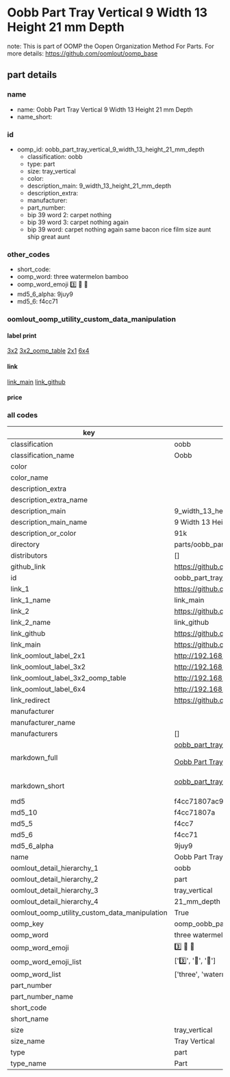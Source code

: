 # Oobb Part Tray Vertical 9 Width 13 Height 21 mm Depth  

note: This is part of OOMP the Oopen Organization Method For Parts. For more details: https://github.com/oomlout/oomp_base

##  part details
  







### name
* name: Oobb Part Tray Vertical 9 Width 13 Height 21 mm Depth
* name_short: 
### id
* oomp_id: oobb_part_tray_vertical_9_width_13_height_21_mm_depth
  * classification: oobb
  * type: part
  * size: tray_vertical
  * color: 
  * description_main: 9_width_13_height_21_mm_depth
  * description_extra: 
  * manufacturer: 
  * part_number: 
  * bip 39 word 2: carpet nothing
  * bip 39 word 3: carpet nothing again
  * bip 39 word: carpet nothing again same bacon rice film size aunt ship great aunt

### other_codes
* short_code: 
* oomp_word: three watermelon bamboo
* oomp_word_emoji :three: :watermelon: :bamboo:
* md5_6_alpha: 9juy9
* md5_6: f4cc71






### oomlout_oomp_utility_custom_data_manipulation
#### label print
[3x2](http://192.168.1.245:1112/?label=oomp%209juy9)
[3x2_oomp_table](http://192.168.1.108:1112/?label=oomp%209juy9)
[2x1](http://192.168.1.242:1112/?label=oomp%209juy9)
[6x4](http://192.168.1.55:1112/?label=oomp%209juy9)    

#### link

[link_main](https://github.com/oomlout/oomlout_oomp_version_1_messy/tree/main/parts/oobb_part_tray_vertical_9_width_13_height_21_mm_depth) [link_github](https://github.com/oomlout/oomlout_oomp_version_1_messy/tree/main/parts/oobb_part_tray_vertical_9_width_13_height_21_mm_depth)                             

#### price







### all codes 
| key | value |  
| --- | --- |  
| classification | oobb |  
| classification_name | Oobb |  
| color |  |  
| color_name |  |  
| description_extra |  |  
| description_extra_name |  |  
| description_main | 9_width_13_height_21_mm_depth |  
| description_main_name | 9 Width 13 Height 21 mm Depth |  
| description_or_color | 91k |  
| directory | parts/oobb_part_tray_vertical_9_width_13_height_21_mm_depth |  
| distributors | [] |  
| github_link | https://github.com/oomlout/oomlout_oomp_part_src/tree/main/parts/oobb_part_tray_vertical_9_width_13_height_21_mm_depth |  
| id | oobb_part_tray_vertical_9_width_13_height_21_mm_depth |  
| link_1 | https://github.com/oomlout/oomlout_oomp_version_1_messy/tree/main/parts/oobb_part_tray_vertical_9_width_13_height_21_mm_depth |  
| link_1_name | link_main |  
| link_2 | https://github.com/oomlout/oomlout_oomp_version_1_messy/tree/main/parts/oobb_part_tray_vertical_9_width_13_height_21_mm_depth |  
| link_2_name | link_github |  
| link_github | https://github.com/oomlout/oomlout_oomp_version_1_messy/tree/main/parts/oobb_part_tray_vertical_9_width_13_height_21_mm_depth |  
| link_main | https://github.com/oomlout/oomlout_oomp_version_1_messy/tree/main/parts/oobb_part_tray_vertical_9_width_13_height_21_mm_depth |  
| link_oomlout_label_2x1 | http://192.168.1.242:1112/?label=oomp%209juy9 |  
| link_oomlout_label_3x2 | http://192.168.1.245:1112/?label=oomp%209juy9 |  
| link_oomlout_label_3x2_oomp_table | http://192.168.1.108:1112/?label=oomp%209juy9 |  
| link_oomlout_label_6x4 | http://192.168.1.55:1112/?label=oomp%209juy9 |  
| link_redirect | https://github.com/oomlout/oomlout_oomp_version_1_messy/tree/main/parts/oobb_part_tray_vertical_9_width_13_height_21_mm_depth |  
| manufacturer |  |  
| manufacturer_name |  |  
| manufacturers | [] |  
| markdown_full | [oobb_part_tray_vertical_9_width_13_height_21_mm_depth](none)<br>[](none)<br>[Oobb Part Tray Vertical 9 Width 13 Height 21 Mm Depth](none)<br><br> |  
| markdown_short | [oobb_part_tray_vertical_9_width_13_height_21_mm_depth](none)<br><br> |  
| md5 | f4cc71807ac9eacae488abee0965b116 |  
| md5_10 | f4cc71807a |  
| md5_5 | f4cc7 |  
| md5_6 | f4cc71 |  
| md5_6_alpha | 9juy9 |  
| name | Oobb Part Tray Vertical 9 Width 13 Height 21 mm Depth |  
| oomlout_detail_hierarchy_1 | oobb |  
| oomlout_detail_hierarchy_2 | part |  
| oomlout_detail_hierarchy_3 | tray_vertical |  
| oomlout_detail_hierarchy_4 | 21_mm_depth |  
| oomlout_oomp_utility_custom_data_manipulation | True |  
| oomp_key | oomp_oobb_part_tray_vertical_9_width_13_height_21_mm_depth |  
| oomp_word | three watermelon bamboo |  
| oomp_word_emoji | :three: :watermelon: :bamboo: |  
| oomp_word_emoji_list | [':three:', ':watermelon:', ':bamboo:'] |  
| oomp_word_list | ['three', 'watermelon', 'bamboo'] |  
| part_number |  |  
| part_number_name |  |  
| short_code |  |  
| short_name |  |  
| size | tray_vertical |  
| size_name | Tray Vertical |  
| type | part |  
| type_name | Part |  

